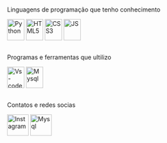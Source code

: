<div style="display: block;"><br>
    <p>Linguagens de programação que tenho conhecimento </p>
   <img align="center" alt="Python" height="50" width="40" src="https://cdn.jsdelivr.net/gh/devicons/devicon@latest/icons/python/python-original.svg">
   <img align="center" alt="HTML5" height="50" width="40" src="https://cdn.jsdelivr.net/gh/devicons/devicon@latest/icons/html5/html5-original.svg"">
   <img align="center" alt="CSS3" height="50" width="40" src="https://cdn.jsdelivr.net/gh/devicons/devicon@latest/icons/css3/css3-original.svg">
   <img align="center" alt="JS" height="50" width="40" src="https://cdn.jsdelivr.net/gh/devicons/devicon@latest/icons/javascript/javascript-original.svg">
</div>

<div style="display: block;"><br>
    <p>Programas e ferramentas que ultilizo</p>
    <img align="center" alt="Vs-code" height="50" width="40" src="https://cdn.jsdelivr.net/gh/devicons/devicon@latest/icons/vscode/vscode-original.svg">
    <img align="center" alt="Mysql" height="50" width="40" src="https://cdn.jsdelivr.net/gh/devicons/devicon@latest/icons/mysql/mysql-original.svg">
 </div>

 <div style="display: block;"><br>
    <p>Contatos e redes socias</p>
    <a href="https://www.instagram.com/dev.thur?utm_source=ig_web_button_share_sheet&igsh=ZDNlZDc0MzIxNw==" target="_blank"><img align="center" alt="Instagram" width="50" height="50" src="https://upload.wikimedia.org/wikipedia/commons/thumb/5/58/Instagram-Icon.png/1024px-Instagram-Icon.png"></a>
    <a href="mailto:arthurinacio.dev@gmail.com"><img align="center" alt="Mysql" height="50" width="50" src="https://cdn-icons-png.flaticon.com/512/5968/5968534.png"></a>
 </div>
